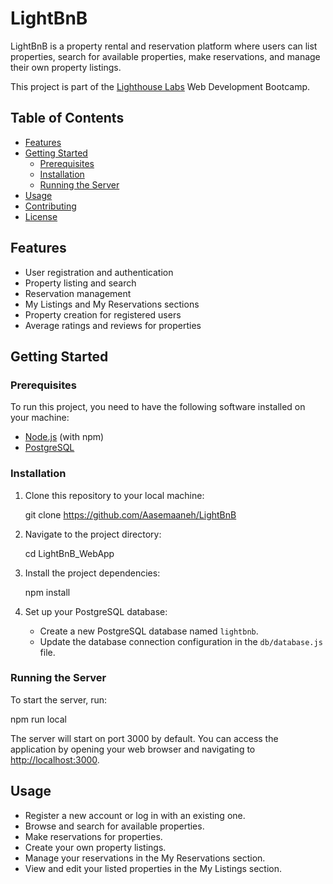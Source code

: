 
# LightBnB

LightBnB is a property rental and reservation platform where users can list properties, search for available properties, make reservations, and manage their own property listings.

This project is part of the [Lighthouse Labs](https://www.lighthouselabs.ca/) Web Development Bootcamp.

## Table of Contents

- [Features](#features)
- [Getting Started](#getting-started)
  - [Prerequisites](#prerequisites)
  - [Installation](#installation)
  - [Running the Server](#running-the-server)
- [Usage](#usage)
- [Contributing](#contributing)
- [License](#license)

## Features

- User registration and authentication
- Property listing and search
- Reservation management
- My Listings and My Reservations sections
- Property creation for registered users
- Average ratings and reviews for properties

## Getting Started

### Prerequisites

To run this project, you need to have the following software installed on your machine:

- [Node.js](https://nodejs.org/) (with npm)
- [PostgreSQL](https://www.postgresql.org/)

### Installation

1. Clone this repository to your local machine:


   git clone https://github.com/Aasemaaneh/LightBnB
   

2. Navigate to the project directory:

   cd LightBnB_WebApp

3. Install the project dependencies:

   
   npm install
   

4. Set up your PostgreSQL database:

   - Create a new PostgreSQL database named `lightbnb`.
   - Update the database connection configuration in the `db/database.js` file.


### Running the Server

To start the server, run:

npm run local


The server will start on port 3000 by default. You can access the application by opening your web browser and navigating to [http://localhost:3000](http://localhost:3000).

## Usage

- Register a new account or log in with an existing one.
- Browse and search for available properties.
- Make reservations for properties.
- Create your own property listings.
- Manage your reservations in the My Reservations section.
- View and edit your listed properties in the My Listings section.

